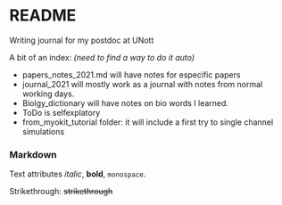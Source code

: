 # README
Writing journal for my postdoc at UNott

A bit of an index: _(need to find a way to do it auto)_
- papers_notes_2021.md will have notes for especific papers
- journal_2021 will mostly work as a journal with notes from normal working days.
- Biolgy_dictionary will have notes on bio words I learned.
- ToDo is selfexplatory
- from_myokit_tutorial folder: it will include a first try to single channel simulations

### Markdown
Text attributes _italic_, **bold**, `monospace`. 

Strikethrough: ~~strikethrough~~
